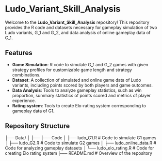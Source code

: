 
# Ludo_Variant_Skill_Analysis

Welcome to the **Ludo_Variant_Skill_Analysis** repository! This repository provides the R code and datasets necessary for gameplay simulation of two Ludo variants, G_1 and G_2, and data analysis of online gameplay data of G_1.

## Features

- **Game Simulation**: R code to simulate G_1 and G_2 games with given strategy profiles for customizable game length and strategy combinations.
- **Dataset**: A collection of simulated and online game data of Ludo variants, including points scored by both players and game outcomes.
- **Data Analysis**: Tools to analyze gameplay statistics, such as win proportion, summary statistics of points scored and metrics of player experience.
- **Rating system**: Tools to create Elo-rating system corresponding to gameplay data of G1.


## Repository Structure

├── Data/
│   ├── 
├── Code
│   ├── ludo_G1.R     # Code to simulate G1 games
│   ├── ludo_G2.R     # Code to simulate G2 games
│   ├── ludo_online_data.R     # Code for analyzing gameplay datasets
│   └── ludo_elo_rating.R      # Code for creating Elo rating system
├── README.md                  # Overview of the repository







